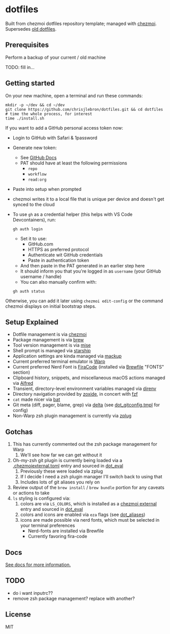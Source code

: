 # dotfiles

Built from chezmoi dotfiles repository template; managed with [chezmoi](https://chezmoi.io/).
Supersedes [old dotfiles](https://github.com/chrisjlebron/dotfiles-old).

## Prerequisites

Perform a backup of your current / old machine

TODO: fill in…

## Getting started

On your new machine, open a terminal and run these commands:

```shell
mkdir -p ~/dev && cd ~/dev
git clone https://github.com/chrisjlebron/dotfiles.git && cd dotfiles
# time the whole process, for interest
time ./install.sh
```

If you want to add a GitHub personal access token now:

- Login to GitHub with Safari & 1password
- Generate new token:
  - See [GitHub Docs](https://docs.github.com/en/authentication/keeping-your-account-and-data-secure/managing-your-personal-access-tokens)
  - PAT should have at least the following permissions
    - `repo`
    - `workflow`
    - `read:org`
- Paste into setup when prompted
- chezmoi writes it to a local file that is unique per device and doesn't get synced to the cloud
- To use `gh` as a credential helper (this helps with VS Code Devcontainers), run:

  ```shell
  gh auth login
  ```

  - Set it to use:
    - GitHub.com
    - HTTPS as preferred protocol
    - Authenticate wit GitHub credentials
    - Paste in authentication token
  - And then paste in the PAT generated in an earlier step here
  - It should inform you that you're logged in as `username` (your GitHub username / handle)
  - You can also manually confirm with:

  ```shell
  gh auth status
  ```

Otherwise, you can add it later using `chezmoi edit-config` or the command chezmoi displays on initial bootstrap steps.

## Setup Explained

- Dotfile management is via [chezmoi](https://chezmoi.io/)
- Package management is via [brew](https://brew.sh/)
- Tool version management is via [mise](https://mise.jdx.dev/)
- Shell prompt is managed via [starship](https://starship.rs/)
- Application settings are kinda managed via [mackup](https://github.com/lra/mackup)
- Current preferred terminal emulator is [Warp](https://www.warp.dev/)
- Current preferred Nerd Font is [FiraCode](https://formulae.brew.sh/cask/font-fira-code-nerd-font) (installed via [Brewfile](/literal_Brewfile) "FONTS" section)
- Clipboard history, snippets, and miscellaneous macOS actions managed via [Alfred](https://www.alfredapp.com/)
- Transient, directory-level environment variables managed via [direnv](https://direnv.net/)
- Directory navigation provided by [zoxide](https://github.com/ajeetdsouza/zoxide), in concert with [fzf](https://github.com/junegunn/fzf)
- `cat` made nicer via [bat](https://github.com/sharkdp/bat)
- Git meta (diff, pager, blame, grep) via [delta](https://github.com/dandavison/delta) (see [dot_gitconfig.tmpl](/dot_gitconfig.tmpl) for config)
- Non-Warp zsh plugin management is currently via [zplug](https://github.com/zplug/zplug)

## Gotchas

1. This has currently commented out the zsh package management for Warp
   1. We'll see how far we can get without it
2. Oh-my-zsh git plugin is currently being loaded via a [.chezmoiexternal.toml](/.chezmoiexternal.toml) entry and sourced in [dot_eval](/dot_eval)
   1. Previously these were loaded via zplug
   2. If I decide I need a zsh plugin manager I'll switch back to using that
   3. Includes lots of git aliases you rely on
3. Review output of the `brew install` / `brew bundle` portion for any caveats or actions to take
4. `ls` styling is configured via:
   1. colors are via `LS_COLORS`, which is installed as a [chezmoi external](/.chezmoiexternal.toml) entry and sourced in [dot_eval](/dot_eval)
   2. colors and icons are enabled via `eza` flags (see [dot_aliases](/dot_aliases))
   3. icons are made possible via nerd fonts, which must be selected in your terminal preferences
      - Nerd-fonts are installed via Brewfile
      - Currently favoring fira-code

## Docs

[See docs for more information.](/docs/)

## TODO

- do i want inputrc??
- remove zsh package management? replace with another?

## License

MIT
